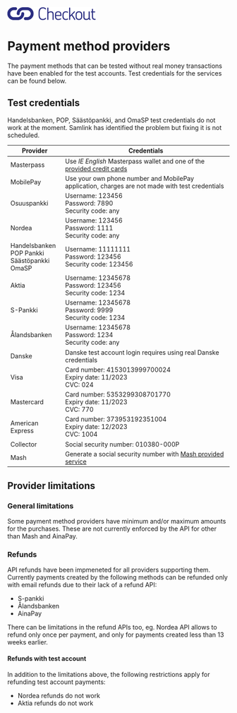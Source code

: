 <img src="images/checkout-logo-vaaka-RGB.png" alt="Checkout Finland Oy" style="width: 200px;">

# Payment method providers

The payment methods that can be tested without real money transactions have been enabled for the test accounts. Test credentials for the services can be found below.

## Test credentials

<p class="tip">
  Handelsbanken, POP, Säästöpankki, and OmaSP test credentials do not work at the moment. Samlink has identified the problem but fixing it is not scheduled.
</p>

Provider | Credentials
---------| -----------
Masterpass | Use *IE English* Masterpass wallet and one of the [provided credit cards](https://developer.mastercard.com/page/masterpass-sandbox-testing-guidelines)
MobilePay | Use your own phone number and MobilePay application, charges are not made with test credentials
Osuuspankki | Username: 123456<br>Password: 7890<br>Security code: any
Nordea | Username: 123456<br>Password: 1111<br>Security code: any
Handelsbanken<br>POP Pankki<br>Säästöpankki<br>OmaSP | Username: 11111111<br>Password: 123456<br>Security code: 123456
Aktia | Username: 12345678<br>Password: 123456<br>Security code: 1234
S-Pankki | Username: 12345678<br>Password: 9999<br>Security code: 1234
Ålandsbanken | Username: 12345678<br>Password: 1234<br>Security code: any
Danske | Danske test account login requires using real Danske credentials
Visa | Card number: 4153013999700024<br>Expiry date: 11/2023<br>CVC: 024
Mastercard | Card number: 5353299308701770<br>Expiry date: 11/2023<br>CVC: 770
American Express | Card number: 373953192351004<br>Expiry date: 12/2023<br>CVC: 1004
Collector | Social security number: 010380-000P
Mash | Generate a social security number with [Mash provided service](https://sc-rel.mash.com/My/Test/GenerateSsnForTesting?age=34&tps=651)

## Provider limitations

### General limitations

Some payment method providers have minimum and/or maximum amounts for the purchases. These are not currently enforced by the API for other than Mash and AinaPay.

### Refunds

API refunds have been impmeneted for all providers supporting them. Currently payments created by the following methods can be refunded only with email refunds due to their lack of a refund API:

* S-pankki
* Ålandsbanken
* AinaPay

There can be limitations in the refund APIs too, eg. Nordea API allows to refund only once per payment, and only for payments created less than 13 weeks earlier.

#### Refunds with test account

In addition to the limitations above, the following restrictions apply for refunding test account payments:

* Nordea refunds do not work
* Aktia refunds do not work

